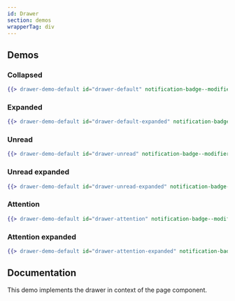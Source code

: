 ```yaml
---
id: Drawer
section: demos
wrapperTag: div
---
```


## Demos

### Collapsed

```hbs isFullscreen
{{> drawer-demo-default id="drawer-default" notification-badge--modifier="pf-m-read"}}
```

### Expanded

```hbs isFullscreen
{{> drawer-demo-default id="drawer-default-expanded" notification-badge--modifier="pf-m-read" drawer-panel--IsOpen="true"}}
```

### Unread

```hbs isFullscreen
{{> drawer-demo-default id="drawer-unread" notification-badge--modifier="pf-m-unread"}}
```

### Unread expanded

```hbs isFullscreen
{{> drawer-demo-default id="drawer-unread-expanded" notification-badge--modifier="pf-m-unread" drawer-panel--IsOpen="true"}}
```

### Attention

```hbs isFullscreen
{{> drawer-demo-default id="drawer-attention" notification-badge--modifier="pf-m-attention"}}
```

### Attention expanded

```hbs isFullscreen
{{> drawer-demo-default id="drawer-attention-expanded" notification-badge--modifier="pf-m-attention pf-m-unread" drawer-panel--IsOpen="true"}}
```

## Documentation

This demo implements the drawer in context of the page component.
